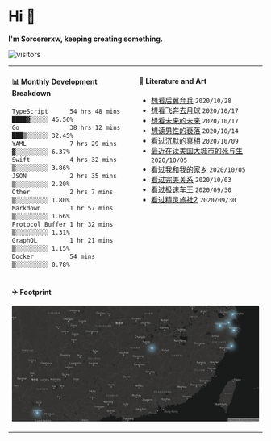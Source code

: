 # Hi 👋

**I'm Sorcererxw, keeping creating something.**

![visitors](https://visitor-badge.glitch.me/badge?page_id=sorcererxw.sorcererx)

<table width="800px">
<tr>
<td valign="top" width="50%">

#### 📊 Monthly Development Breakdown

<!--START_SECTION:waka-->
```text
TypeScript      54 hrs 48 mins ████▓░░░░░ 46.56%
Go              38 hrs 12 mins ███▒░░░░░░ 32.45%
YAML            7 hrs 29 mins  ▓░░░░░░░░░ 6.37%
Swift           4 hrs 32 mins  ▒░░░░░░░░░ 3.86%
JSON            2 hrs 35 mins  ▒░░░░░░░░░ 2.20%
Other           2 hrs 7 mins   ▒░░░░░░░░░ 1.80%
Markdown        1 hr 57 mins   ▒░░░░░░░░░ 1.66%
Protocol Buffer 1 hr 32 mins   ▒░░░░░░░░░ 1.31%
GraphQL         1 hr 21 mins   ▒░░░░░░░░░ 1.15%
Docker          54 mins        ▒░░░░░░░░░ 0.78%
```
<!--END_SECTION:waka-->

<td valign="top" width="50%">

#### 💃 Literature and Art

<!--START_SECTION:douban-->
* [想看后翼弃兵](http://movie.douban.com/subject/32579283/) <code>2020/10/28</code>
* [想看飞奔去月球](http://movie.douban.com/subject/30141681/) <code>2020/10/17</code>
* [想看未来的未来](http://movie.douban.com/subject/27045615/) <code>2020/10/17</code>
* [想读男性的衰落](https://book.douban.com/subject/35016930/) <code>2020/10/14</code>
* [看过沉默的真相](http://movie.douban.com/subject/33447642/) <code>2020/10/09</code>
* [最近在读美国大城市的死与生](https://book.douban.com/subject/34907883/) <code>2020/10/05</code>
* [看过我和我的家乡](http://movie.douban.com/subject/35051512/) <code>2020/10/05</code>
* [看过完美关系](http://movie.douban.com/subject/30221758/) <code>2020/10/03</code>
* [看过极速车王](http://movie.douban.com/subject/6538866/) <code>2020/09/30</code>
* [看过精灵旅社2](http://movie.douban.com/subject/21327493/) <code>2020/09/30</code>

<!--END_SECTION:douban-->

</td>
</tr>
<tr>
<td colspan="2">

#### ✈ Footprint

![footprint](./footprint.png)

</td>
</tr>
</table>


